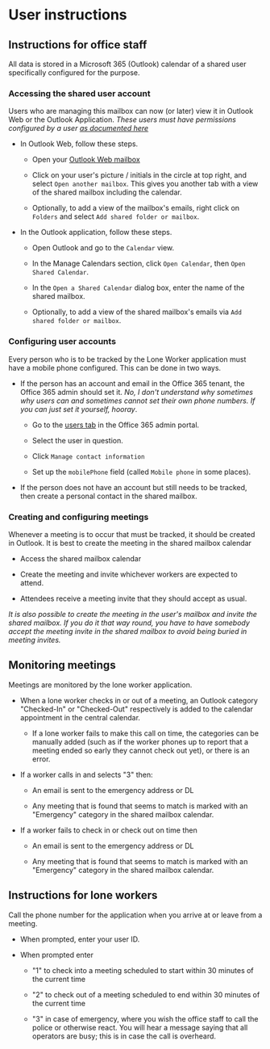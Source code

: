 # User instructions

## Instructions for office staff

All data is stored in a Microsoft 365 (Outlook) calendar of a shared user specifically configured for the purpose.

### Accessing the shared user account

Users who are managing this mailbox can now (or later) view it in Outlook Web or the Outlook Application. *These users must have permissions configured by a user [as documented here](prereqs.md#account)*

- In Outlook Web, follow these steps.

    - Open your [Outlook Web mailbox](https://outlook.office.com/)

    - Click on your user's picture / initials in the circle at top right, and select `Open another mailbox`. This gives you another tab with a view of the shared mailbox including the calendar.

    - Optionally, to add a view of the mailbox's emails, right click on `Folders` and select `Add shared folder or mailbox`.

- In the Outlook application, follow these steps.

    - Open Outlook and go to the `Calendar` view.

    - In the Manage Calendars section, click `Open Calendar`, then `Open Shared Calendar`.

    - In the `Open a Shared Calendar` dialog box, enter the name of the shared mailbox.

    - Optionally, to add a view of the shared mailbox's emails via `Add shared folder or mailbox`.

### Configuring user accounts

Every person who is to be tracked by the Lone Worker application must have a mobile phone configured. This can be done in two ways.

- If the person has an account and email in the Office 365 tenant, the Office 365 admin should set it. *No, I don't understand why sometimes why users can and sometimes cannot set their own phone numbers. If you can just set it yourself, hooray*.

    - Go to the [users tab](https://admin.microsoft.com/Adminportal/Home?#/users) in the Office 365 admin portal.

    - Select the user in question.

    - Click `Manage contact information`

    - Set up the `mobilePhone` field (called `Mobile phone` in some places).

- If the person does not have an account but still needs to be tracked, then create a personal contact in the shared mailbox.

### Creating and configuring meetings

Whenever a meeting is to occur that must be tracked, it should be created in Outlook. It is best to create the meeting in the shared mailbox calendar

- Access the shared mailbox calendar

- Create the meeting and invite whichever workers are expected to attend.

- Attendees receive a meeting invite that they should accept as usual.

*It is also possible to create the meeting in the user's mailbox and invite the shared mailbox. If you do it that way round, you have to have somebody accept the meeting invite in the shared mailbox to avoid being buried in meeting invites.*

## Monitoring meetings

Meetings are monitored by the lone worker application.

- When a lone worker checks in or out of a meeting, an Outlook category "Checked-In" or "Checked-Out" respectively is added to the calendar appointment in the central calendar.

    - If a lone worker fails to make this call on time, the categories can be manually added (such as if the worker phones up to report that a meeting ended so early they cannot check out yet), or there is an error.

- If a worker calls in and selects "3" then:

    - An email is sent to the emergency address or DL

    - Any meeting that is found that seems to match is marked with an "Emergency" category in the shared mailbox calendar.

- If a worker fails to check in or check out on time then

    - An email is sent to the emergency address or DL

    - Any meeting that is found that seems to match is marked with an "Emergency" category in the shared mailbox calendar.


## Instructions for lone workers

Call the phone number for the application when you arrive at or leave from a meeting.

- When prompted, enter your user ID.

- When prompted enter

    - "1" to check into a meeting scheduled to start within 30 minutes of the current time

    - "2" to check out of a meeting scheduled to end within 30 minutes of the current time

    - "3" in case of emergency, where you wish the office staff to call the police or otherwise react. You will hear a message saying that all operators are busy; this is in case the call is overheard.
